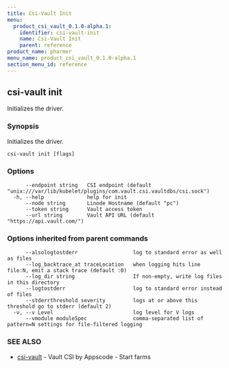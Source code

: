 ```yaml
---
title: Csi-Vault Init
menu:
  product_csi_vault_0.1.0-alpha.1:
    identifier: csi-vault-init
    name: Csi-Vault Init
    parent: reference
product_name: pharmer
menu_name: product_csi_vault_0.1.0-alpha.1
section_menu_id: reference
---
```

## csi-vault init

Initializes the driver.

### Synopsis

Initializes the driver.

```
csi-vault init [flags]
```

### Options

```
      --endpoint string   CSI endpoint (default "unix:///var/lib/kubelet/plugins/com.vault.csi.vaultdbs/csi.sock")
  -h, --help              help for init
      --node string       Linode Hostname (default "pc")
      --token string      Vault access token
      --url string        Vault API URL (default "https://api.vault.com/")
```

### Options inherited from parent commands

```
      --alsologtostderr                  log to standard error as well as files
      --log_backtrace_at traceLocation   when logging hits line file:N, emit a stack trace (default :0)
      --log_dir string                   If non-empty, write log files in this directory
      --logtostderr                      log to standard error instead of files
      --stderrthreshold severity         logs at or above this threshold go to stderr (default 2)
  -v, --v Level                          log level for V logs
      --vmodule moduleSpec               comma-separated list of pattern=N settings for file-filtered logging
```

### SEE ALSO

* [csi-vault](/docs/reference/csi-vault.md)	 - Vault CSI by Appscode - Start farms

